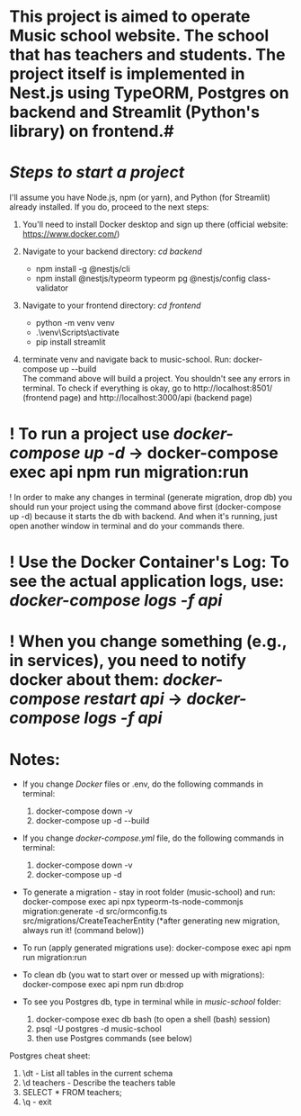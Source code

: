 # This project is aimed to operate Music school website. The school that has teachers and students. The project itself is implemented in Nest.js using TypeORM, Postgres on backend and Streamlit (Python's library) on frontend.#

# _Steps to start a project_

I'll assume you have Node.js, npm (or yarn), and Python (for Streamlit) already installed. If you do, proceed to the next steps:

1. You'll need to install Docker desktop and sign up there (official website: https://www.docker.com/)

2. Navigate to your backend directory: _cd backend_

   - npm install -g @nestjs/cli
   - npm install @nestjs/typeorm typeorm pg @nestjs/config class-validator

3. Navigate to your frontend directory: _cd frontend_

   - python -m venv venv
   - .\venv\Scripts\activate
   - pip install streamlit

4. terminate venv and navigate back to music-school. Run:
   docker-compose up --build  
   The command above will build a project. You shouldn't see any errors in terminal. To check if everything is okay, go
   to http://localhost:8501/ (frontend page) and http://localhost:3000/api (backend page)

# ! To run a project use _docker-compose up -d_ -> docker-compose exec api npm run migration:run

! In order to make any changes in terminal (generate migration, drop db) you should run your project using the command above first (docker-compose up -d) because it starts the db with backend. And when it's running, just open another window in terminal and do your commands there.

# ! Use the Docker Container's Log: To see the actual application logs, use: _docker-compose logs -f api_

# ! When you change something (e.g., in services), you need to notify docker about them: _docker-compose restart api_ -> _docker-compose logs -f api_

# Notes:

- If you change _Docker_ files or .env, do the following commands in terminal:

  1. docker-compose down -v
  2. docker-compose up -d --build

- If you change _docker-compose.yml_ file, do the following commands in terminal:

  1. docker-compose down -v
  2. docker-compose up -d

- To generate a migration - stay in root folder (music-school) and run:
  docker-compose exec api npx typeorm-ts-node-commonjs migration:generate -d src/ormconfig.ts src/migrations/CreateTeacherEntity
  (\*after generating new migration, always run it! (command below))

- To run (apply generated migrations use):
  docker-compose exec api npm run migration:run

- To clean db (you wat to start over or messed up with migrations):
  docker-compose exec api npm run db:drop

- To see you Postgres db, type in terminal while in _music-school_ folder:
  1. docker-compose exec db bash (to open a shell (bash) session)
  2. psql -U postgres -d music-school
  3. then use Postgres commands (see below)

Postgres cheat sheet:

1. \dt - List all tables in the current schema
2. \d teachers - Describe the teachers table
3. SELECT \* FROM teachers;
4. \q - exit
